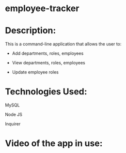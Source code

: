 # employee-tracker

# Description:

This is a command-line application that allows the user to:

- Add departments, roles, employees

* View departments, roles, employees

- Update employee roles

# Technologies Used:

MySQL

Node JS

Inquirer

# Video of the app in use:
